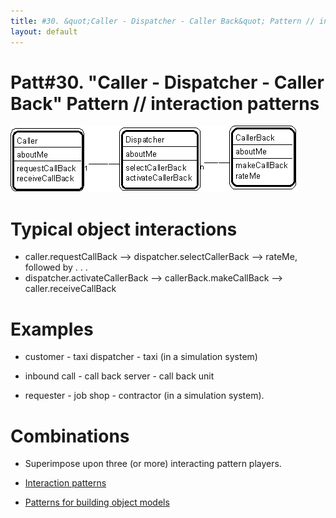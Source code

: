 ```yaml
---
title: #30. &quot;Caller - Dispatcher - Caller Back&quot; Pattern // interaction patterns
layout: default
---
```




# Patt#30. &quot;Caller - Dispatcher - Caller Back&quot; Pattern // interaction patterns 


 ![Strpat00000035.gif](./Strpat00000035.gif) 

# Typical object interactions 

* caller.requestCallBack --&gt; dispatcher.selectCallerBack --&gt; rateMe, followed by . . .
* dispatcher.activateCallerBack --&gt; callerBack.makeCallBack --&gt; caller.receiveCallBack


# Examples

* customer - taxi dispatcher - taxi (in a simulation system)
* inbound call - call back server - call back unit


* requester - job shop - contractor (in a simulation system).


# Combinations 

* Superimpose upon three (or more) interacting pattern players.


*  [Interaction patterns](./interaction-patterns.html) 
*  [Patterns for building object models](./patterns-for-building-object-models.html) 


